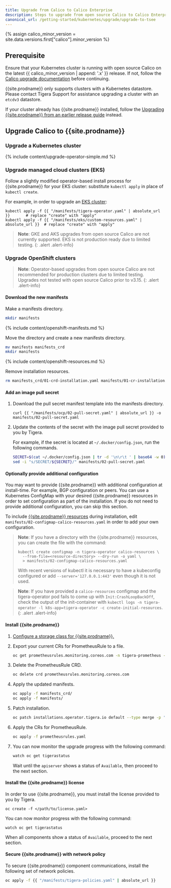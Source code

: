 ```yaml
---
title: Upgrade from Calico to Calico Enterprise
description: Steps to upgrade from open source Calico to Calico Enterprise.
canonical_url: /getting-started/kubernetes/upgrade/upgrade-to-tsee
---
```


{% assign calico_minor_version = site.data.versions.first["calico"].minor_version %}

## Prerequisite
Ensure that your Kubernetes cluster is running with open source Calico on the latest {{ calico_minor_version | append: '.x' }}
release. If not, follow the [Calico upgrade documentation](https://docs.projectcalico.org/{{calico_minor_version}}/maintenance/kubernetes-upgrade) before continuing.

{{site.prodname}} only supports clusters with a Kubernetes datastore. Please contact Tigera Support for assistance upgrading a
cluster with an `etcdv3` datastore.

If your cluster already has {{site.prodname}} installed, follow the [Upgrading {{site.prodname}} from an earlier release guide]({{site.baseurl}}/maintenance/kubernetes-upgrade-tsee)
instead.

## Upgrade Calico to {{site.prodname}}

### Upgrade a Kubernetes cluster

{% include content/upgrade-operator-simple.md %}

### Upgrade managed cloud clusters (EKS)

Follow a slightly modified operator-based install process for {{site.prodname}}
for your EKS cluster: substitute `kubectl apply` in place of `kubectl create`.

For example, in order to upgrade an [EKS cluster]({{site.baseurl}}/getting-started/kubernetes/managed-public-cloud/eks):

   ```
   kubectl apply -f {{ "/manifests/tigera-operator.yaml" | absolute_url }}       # replace "create" with "apply"
   kubectl apply -f {{ "/manifests/eks/custom-resources.yaml" | absolute_url }}  # replace "create" with "apply"
   ```

> **Note**: GKE and AKS upgrades from open source Calico are not currently supported. EKS is not production
> ready due to limited testing.
{: .alert .alert-info}

### Upgrade OpenShift clusters


> **Note**: Operator-based upgrades from open source Calico are not recommended for production clusters due to limited testing. Upgrades not tested with open source Calico prior to v3.15.
{: .alert .alert-info}

#### Download the new manifests

Make a manifests directory.

```bash
mkdir manifests
```

{% include content/openshift-manifests.md %}

Move the directory and create a new manifests directory.

```bash
mv manifests manifests_crd
mkdir manifests
```

{% include content/openshift-resources.md %}

Remove installation resources.

```bash
rm manifests_crd/01-crd-installation.yaml manifests/01-cr-installation.yaml
```

#### Add an image pull secret

1. Download the pull secret manifest template into the manifests directory.

   ```
   curl {{ "/manifests/ocp/02-pull-secret.yaml" | absolute_url }} -o manifests/02-pull-secret.yaml
   ```

1. Update the contents of the secret with the image pull secret provided to you by Tigera.

   For example, if the secret is located at `~/.docker/config.json`, run the following commands.

   ```bash
   SECRET=$(cat ~/.docker/config.json | tr -d '\n\r\t ' | base64 -w 0)
   sed -i "s/SECRET/${SECRET}/" manifests/02-pull-secret.yaml
   ```

#### Optionally provide additional configuration

You may want to provide {{site.prodname}} with additional configuration at install-time. For example, BGP configuration or peers. You can use a Kubernetes ConfigMap with your desired {{site.prodname}} resources in order to set configuration as part of the installation. If you do not need to provide additional configuration, you can skip this section.

To include [{{site.prodname}} resources]({{site.baseurl}}/reference/resources) during installation, edit `manifests/02-configmap-calico-resources.yaml` in order to add your own configuration.

> **Note**: If you have a directory with the {{site.prodname}} resources, you can create the file with the command:
> ```
> kubectl create configmap -n tigera-operator calico-resources \
>   --from-file=<resource-directory> --dry-run -o yaml \
>   > manifests/02-configmap-calico-resources.yaml
> ```
> With recent versions of kubectl it is necessary to have a kubeconfig configured or add `--server='127.0.0.1:443'`
> even though it is not used.

> **Note**: If you have provided a `calico-resources` configmap and the tigera-operator pod fails to come up with `Init:CrashLoopBackOff`,
> check the output of the init-container with `kubectl logs -n tigera-operator -l k8s-app=tigera-operator -c create-initial-resources`.
{: .alert .alert-info}

#### Install {{site.prodname}}

1. [Configure a storage class for {{site.prodname}}.]({{site.baseurl}}/getting-started/create-storage)

1. Export your current CRs for PrometheusRule to a file.
   ```bash
   oc get prometheusrules.monitoring.coreos.com -n tigera-prometheus -o yaml > prometheusrules.yaml
   ```

1. Delete the PrometheusRule CRD.
    ```bash
   oc delete crd prometheusrules.monitoring.coreos.com 
   ```
   
1. Apply the updated manifests.
   ```bash
   oc apply -f manifests_crd/
   oc apply -f manifests/
   ```

1. Patch installation.

   ```bash
   oc patch installations.operator.tigera.io default --type merge -p '{"spec":{"variant":"TigeraSecureEnterprise","clusterManagementType":"Standalone","imagePullSecrets":[{"name":"tigera-pull-secret"}]}}'
   ```

1. Apply the CRs for PrometheusRule.
   ```bash
   oc apply -f prometheusrules.yaml  
   ```   

1. You can now monitor the upgrade progress with the following command:
   ```bash
   watch oc get tigerastatus
   ```

   Wait until the `apiserver` shows a status of `Available`, then proceed to the next section.


#### Install the {{site.prodname}} license

In order to use {{site.prodname}}, you must install the license provided to you by Tigera.

```
oc create -f </path/to/license.yaml>
```

You can now monitor progress with the following command:

```
watch oc get tigerastatus
```

When all components show a status of `Available`, proceed to the next section.

#### Secure {{site.prodname}} with network policy

To secure {{site.prodname}} component communications, install the following set of network policies.

```bash
oc apply -f {{ "/manifests/tigera-policies.yaml" | absolute_url }}
```